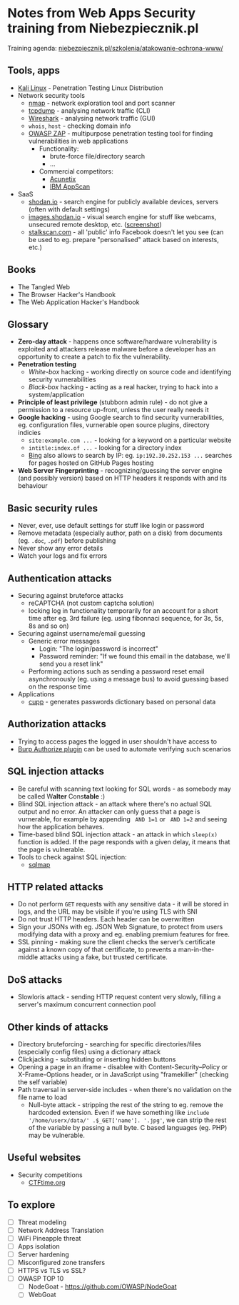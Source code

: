 # Notes from Web Apps Security training from Niebezpiecznik.pl
Training agenda: [niebezpiecznik.pl/szkolenia/atakowanie-ochrona-www/](https://niebezpiecznik.pl/szkolenia/atakowanie-ochrona-www/)

## Tools, apps
* [Kali Linux](https://www.kali.org/) - Penetration Testing Linux Distribution
* Network security tools
  * [nmap](https://nmap.org) - network exploration tool and port scanner
  * [tcpdump](https://danielmiessler.com/study/tcpdump) - analysing network traffic (CLI)
  * [Wireshark](https://www.wireshark.org) - analysing network traffic (GUI)
  * `whois`, `host` - checking domain info
  * [OWASP ZAP](https://www.owasp.org/index.php/OWASP_Zed_Attack_Proxy_Project) - multipurpose penetration testing tool for finding vulnerabilities in web applications
    * Functionality:
      * brute-force file/directory search
      * ...
    * Commercial competitors:
      * [Acunetix](https://www.acunetix.com)
      * [IBM AppScan](https://www.ibm.com/security/application-security/appscan)
* SaaS
  * [shodan.io](https://www.shodan.io) - search engine for publicly available devices, servers (often with default settings)
  * [images.shodan.io](http://images.shodan.io) - visual search engine for stuff like webcams, unsecured remote desktop, etc. ([screenshot](https://pbs.twimg.com/media/CMFfQJ9UkAQvGVs.png))
  * [stalkscan.com](http://stalkscan.com) - all 'public' info Facebook doesn't let you see (can be used to eg. prepare "personalised" attack based on interests, etc.)
  
## Books
* The Tangled Web
* The Browser Hacker's Handbook
* The Web Application Hacker's Handbook

## Glossary
* **Zero-day attack** - happens once software/hardware vulnerability is exploited and attackers release malware before a developer has an opportunity to create a patch to fix the vulnerability.
* **Penetration testing**
  * *White-box* hacking - working directly on source code and identifying security vurnerabilities
  * *Black-box* hacking - acting as a real hacker, trying to hack into a system/application
* **Principle of least privilege** (stubborn admin rule) - do not give a permission to a resource up-front, unless the user really needs it
* **Google hacking** - using Google search to find security vurnerabilities, eg. configuration files, vurnerable open source plugins, directory indicies
  * `site:example.com ...` - looking for a keyword on a particular website
  * `intitle:index.of ...` - looking for a directory index
  * [Bing](https://bing.com) also allows to search by IP: eg. `ip:192.30.252.153 ...` searches for pages hosted on GitHub Pages hosting
* **Web Server Fingerprinting** - recognizing/guessing the server engine (and possibly version) based on HTTP headers it responds with and its behaviour

## Basic security rules
* Never, ever, use default settings for stuff like login or password
* Remove metadata (especially author, path on a disk) from documents (eg. `.doc`, `.pdf`) before publishing
* Never show any error details
* Watch your logs and fix errors

## Authentication attacks
* Securing against bruteforce attacks
  * reCAPTCHA (not custom captcha solution)
  * locking log in functionality temporarily for an account for a short time after eg. 3rd failure (eg. using fibonnaci sequence, for 3s, 5s, 8s and so on)
* Securing against username/email guessing
  * Generic error messages
    * Login: "The login/password is incorrect"
    * Password reminder: "If we found this email in the database, we'll send you a reset link"
  * Performing actions such as sending a password reset email asynchronously (eg. using a message bus) to avoid guessing based on the response time
* Applications
  * [cupp](https://github.com/Mebus/cupp) - generates passwords dictionary based on personal data
  
## Authorization attacks
* Trying to access pages the logged in user shouldn't have access to
* [Burp Authorize plugin](https://github.com/Quitten/Autorize) can be used to automate verifying such scenarios

## SQL injection attacks
* Be careful with scanning text looking for SQL words - as somebody may be called W**alter** Cons**table** :)
* Blind SQL injection attack - an attack where there's no actual SQL output and no error. An attacker can only guess that a page is vurnerable, for example by appending ` AND 1=1` or ` AND 1=2` and seeing how the application behaves.  
* Time-based blind SQL injection attack - an attack in which `sleep(x)` function is added. If the page responds with a given delay, it means that the page is vulnerable.
* Tools to check against SQL injection:
  * [sqlmap](http://sqlmap.org)

## HTTP related attacks
* Do not perform `GET` requests with any sensitive data - it will be stored in logs, and the URL may be visible if you're using TLS with SNI
* Do not trust HTTP headers. Each header can be overwritten
* Sign your JSONs with eg. JSON Web Signature, to protect from users modifying data with a proxy and eg. enabling premium features for free.
* SSL pinning - making sure the client checks the server’s certificate against a known copy of that certificate, to prevents a man-in-the-middle attacks using a fake, but trusted certificate.

## DoS attacks
* Slowloris attack - sending HTTP request content very slowly, filling a server's maximum concurrent connection pool

## Other kinds of attacks
* Directory bruteforcing - searching for specific directories/files (especially config files) using a dictionary attack
* Clickjacking - substituting or inserting hidden buttons
* Opening a page in an iframe - disablee with Content-Security–Policy or X-Frame-Options header, or in JavaScript using "framekiller" (checking the self variable)
* Path traversal in server-side includes - when there's no validation on the file name to load
  * Null-byte attack - stripping the rest of the string to eg. remove the hardcoded extension. Even if we have something like `include '/home/userx/data/' .$_GET['name']. '.jpg'`, we can strip the rest of the variable by passing a null byte. C based languages (eg. PHP) may be vulnerable.



## Useful websites
* Security competitions
  * [CTFtime.org](https://ctftime.org/)
  
## To explore
- [ ] Threat modeling
- [ ] Network Address Translation
- [ ] WiFi Pineapple threat
- [ ] Apps isolation
- [ ] Server hardening
- [ ] Misconfigured zone transfers
- [ ] HTTPS vs TLS vs SSL?
- [ ] OWASP TOP 10
  - [ ] NodeGoat - https://github.com/OWASP/NodeGoat
  - [ ] WebGoat
